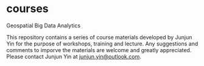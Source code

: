 # courses
Geospatial Big Data Analytics

This repository contains a series of course materials developed by Junjun Yin for the purpose of workshops, training and lecture.
Any suggestions and comments to imporve the materials are welcome and greatly appreciated. Please contact Junjun Yin at junjun.yin@outlook.com.
